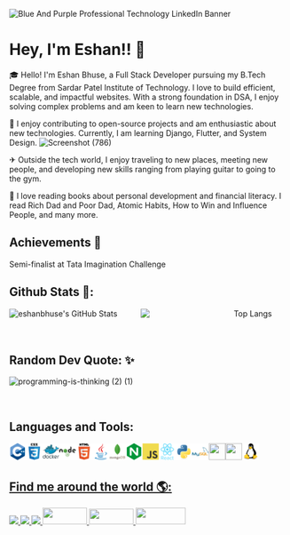 
![Blue And Purple Professional Technology LinkedIn Banner](https://github.com/user-attachments/assets/46f5ad5b-cbf5-499d-ba45-8fc3a80820be)
# Hey, I'm Eshan!! 👋


🎓 Hello! I'm Eshan Bhuse, a Full Stack Developer pursuing my B.Tech Degree from Sardar Patel Institute of Technology. I love to build efficient, scalable, and impactful websites. 
   With a strong foundation in DSA, I enjoy solving complex problems and am keen to learn new technologies.

🎯 I enjoy contributing to open-source projects and am enthusiastic about new technologies. Currently, I am learning Django, Flutter, 
   and System Design.
![Screenshot (786)](https://github.com/user-attachments/assets/1cd8fb03-cdfc-4741-bdc7-ac3e2df0122a)


✈ Outside the tech world, I enjoy traveling to new places, meeting new people, and developing new skills ranging from playing guitar to going to the gym.

🎸 I love reading books about personal development and financial literacy. I read Rich Dad and Poor Dad, Atomic Habits, How to Win and Influence People, and many more.

## Achievements 🏅

Semi-finalist at Tata Imagination Challenge



## Github Stats 🚀:
  <a href="https://awesome-github-stats.azurewebsites.net/index.html??cardType=level&theme=algolia&preferLogin=false"> 
  <img  alt="eshanbhuse's GitHub Stats" align="left" width="47%" src="https://awesome-github-stats.azurewebsites.net/user-stats/eshanbhuse?cardType=level&theme=algolia&preferLogin=false">  
  </a>

<p align="right">
  <img align="left" width="47%" src="https://github-readme-stats.vercel.app/api/top-langs/?username=eshanbhuse&theme=dark&layout=compact" alt="Top Langs">
</p>
<br>


<br>
<br>

## Random Dev Quote: ✨
![programming-is-thinking (2) (1)](https://github.com/user-attachments/assets/0a14ecdc-a7f2-4016-8805-cd6427547090)

<br>


## Languages and Tools: 
<a href="https://www.w3schools.com/cpp/">
<img width="30px" height="30px" align="left" src="https://raw.githubusercontent.com/devicons/devicon/master/icons/cplusplus/cplusplus-original.svg">
<a href="https://www.w3schools.com/css/">
<img width="30px" height="30px" align="left" src="https://raw.githubusercontent.com/devicons/devicon/master/icons/css3/css3-original-wordmark.svg">
<a href="https://www.docker.com/">
<img width="30px" height="30px" align="left" src="https://raw.githubusercontent.com/devicons/devicon/master/icons/docker/docker-original-wordmark.svg">
<a href="https://nodejs.org/en">
<img width="30px" height="30px" align="left" src="https://raw.githubusercontent.com/devicons/devicon/master/icons/nodejs/nodejs-original-wordmark.svg">
<a href="https://www.w3schools.com/html/">
<img width="30px" height="30px" align="left" src="https://raw.githubusercontent.com/devicons/devicon/master/icons/html5/html5-original-wordmark.svg">
<a href="https://www.java.com/en/">
<img width="30px" height="30px" align="left" src="https://raw.githubusercontent.com/devicons/devicon/master/icons/java/java-original.svg">
<a href="https://www.w3schools.com/mongodb/">
<img width="30px" height="30px" align="left" src="https://raw.githubusercontent.com/devicons/devicon/master/icons/mongodb/mongodb-original-wordmark.svg">
<a href="https://nginx.org/">
<img width="30px" height="30px" align="left" src="https://raw.githubusercontent.com/devicons/devicon/master/icons/nginx/nginx-original.svg">
<a href="https://www.w3schools.com/js/">
<img width="30px" height="30px" align="left" src="https://raw.githubusercontent.com/devicons/devicon/master/icons/javascript/javascript-original.svg">
<a href="https://react.dev/">
<img width="30px" height="30px" align="left" src="https://raw.githubusercontent.com/devicons/devicon/master/icons/react/react-original-wordmark.svg">
<a href="https://www.python.org/">
<img width="30px" height="30px" align="left" src="https://raw.githubusercontent.com/devicons/devicon/master/icons/python/python-original.svg">
<a href="https://www.mysql.com/">
<img width="30px" height="30px" align="left" src="https://raw.githubusercontent.com/devicons/devicon/master/icons/mysql/mysql-original-wordmark.svg">
<a href="https://flutter.dev/?gad_source=1&gclid=CjwKCAiA8Lu9BhA8EiwAag16b0BEOMhfvHcLdMsd9FBEreG1cgsrl_I51-G-6iMRWssUytqv7MQe3hoC5hAQAvD_BwE&gclsrc=aw.ds">
<img width="30px" height="30px" align="left" src="https://camo.githubusercontent.com/2167e144b868512a0723b3556c44410b6fb52a0e569ef5f2768232b8b705c649/68747470733a2f2f7777772e766563746f726c6f676f2e7a6f6e652f6c6f676f732f666c7574746572696f2f666c7574746572696f2d69636f6e2e737667">
<a href="https://git-scm.com/">
<img width="30px" height="30px" align="left" src="https://camo.githubusercontent.com/ff5301ef7472dbdf522b776167a8af8c326299fe8175e53f6b052bbcc04533e3/68747470733a2f2f7777772e766563746f726c6f676f2e7a6f6e652f6c6f676f732f6769742d73636d2f6769742d73636d2d69636f6e2e737667">
<a href="https://www.linux.org/">
<img width="30px" height="30px" align="left" src="https://raw.githubusercontent.com/devicons/devicon/master/icons/linux/linux-original.svg">

   <br>
   <br>

## Find me around the world 🌎: 
<a href="https://medium.com/@eshan.bhuse">
<img src="https://camo.githubusercontent.com/290851f87e4ab0147a0e9680e78244edf16303a3c965658336d64dc41e3974ad/68747470733a2f2f696d672e736869656c64732e696f2f62616467652f6d656469756d2d2532333132313030452e7376673f267374796c653d666f722d7468652d6261646765266c6f676f3d6d656469756d266c6f676f436f6c6f723d7768697465">
<a href="www.linkedin.com/in/eshanbhuse">
<img src="https://camo.githubusercontent.com/d90c501c7f68295cfcab6a68b761ba5b1101292b8ac9895eaeca253df2e53eb3/68747470733a2f2f696d672e736869656c64732e696f2f62616467652f6c696e6b6564696e2d2532333030373742352e7376673f267374796c653d666f722d7468652d6261646765266c6f676f3d6c696e6b6564696e266c6f676f436f6c6f723d7768697465">
<a href="https://github.com/eshanbhuse">
<img src="https://camo.githubusercontent.com/9c137a831035de366198774c3260403fa2415d06ad2153a30098022f2c4249a9/68747470733a2f2f696d672e736869656c64732e696f2f62616467652f4769744875622d2532333132313030452e7376673f267374796c653d666f722d7468652d6261646765266c6f676f3d476974687562266c6f676f436f6c6f723d7768697465">
<a href="https://www.instagram.com/eshanbhuse?igsh=ZjE0dXR0dDIzeTB1">
<img style="width:80px;height:30px" src="https://camo.githubusercontent.com/4eccb7494c06c4358132bdec110cc4481f33b3e04d1be81c10f648742c0bc3f3/68747470733a2f2f696d672e736869656c64732e696f2f62616467652f696e7374616772616d2d2532334534343035462e7376673f267374796c653d666f722d7468652d6261646765266c6f676f3d696e7374616772616d266c6f676f436f6c6f723d7768697465">
<a href="mailto:eshan.bhuse@spit.ac.in">
<img src="https://static.dezeen.com/uploads/2020/10/gmail-google-logo-rebrand-workspace-design_dezeen_2364_col_0-1704x958.jpg" style="width:80px;height:28px">
<a href="https://leetcode.com/eshanbhuse">
<img src="https://blog.kakaocdn.net/dn/dyqZon/btqE0kscvyH/KVB2iWfZCj95KVWcjC7oIk/img.png" style="width:90px;height:30px">
   <br>
      <br>

<!--
**eshanbhuse/eshanbhuse** is a ✨ _special_ ✨ repository because its `README.md` (this file) appears on your GitHub profile.

Here are some ideas to get you started:

- 🔭 I’m currently working on ...
- 🌱 I’m currently learning ...
- 👯 I’m looking to collaborate on ...
- 🤔 I’m looking for help with ...
- 💬 Ask me about ...
- 📫 How to reach me: ...
- 😄 Pronouns: ...
- ⚡ Fun fact: ...
-->
